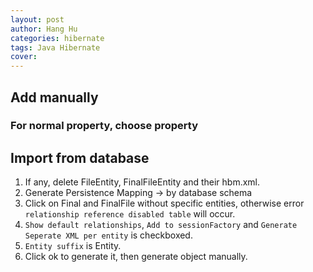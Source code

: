 ```yaml
---
layout: post
author: Hang Hu
categories: hibernate
tags: Java Hibernate 
cover: 
---
```


## Add manually

### For normal property, choose property

###

## Import from database

1. If any, delete FileEntity, FinalFileEntity and their hbm.xml.
2. Generate Persistence Mapping -> by database schema
3. Click on Final and FinalFile without specific entities, otherwise error `relationship reference disabled table` will occur.
4. `Show default relationships`, `Add to sessionFactory` and `Generate Seperate XML per entity` is checkboxed.
5. `Entity suffix` is Entity.
6. Click ok to generate it, then generate object manually.
